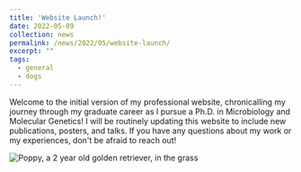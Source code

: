 ```yaml
---
title: 'Website Launch!'
date: 2022-05-09
collection: news
permalink: /news/2022/05/website-launch/
excerpt: ""
tags:
  - general
  - dogs
---
```


Welcome to the initial version of my professional website, chronicalling my journey through my graduate career as I pursue a Ph.D. in Microbiology and Molecular Genetics! I will be routinely updating this website to include new publications, posters, and talks. If you have any questions about my work or my experiences, don't be afraid to reach out!

<img src="photos/News_Photos/poppy-site-launch.png"
     alt="Poppy, a 2 year old golden retriever, in the grass"/>